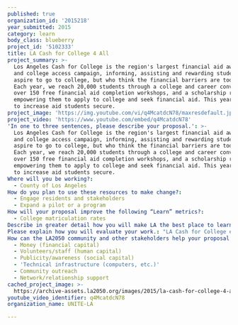 ```yaml
---
published: true
organization_id: '2015218'
year_submitted: 2015
category: learn
body_class: blueberry
project_id: '5102333'
title: LA Cash for College 4 All
project_summary: >-
  Los Angeles Cash for College is the region's largest financial aid awareness
  and college access campaign, informing, assisting and rewarding students, who
  aspire to go to college, but who think the financial barriers are too great.
  Each year, we reach 20,000 students through a college and career convention,
  over 150 free financial aid completion workshops, and a scholarship reception,
  empowering them to apply to college and seek financial aid. This year, we hope
  to increase aid students secure.
project_image: 'https://img.youtube.com/vi/q4McatdcN78/maxresdefault.jpg'
project_video: 'https://www.youtube.com/embed/q4McatdcN78'
'In one to three sentences, please describe your proposal.': >-
  Los Angeles Cash for College is the region's largest financial aid awareness
  and college access campaign, informing, assisting and rewarding students, who
  aspire to go to college, but who think the financial barriers are too great.
  Each year, we reach 20,000 students through a college and career convention,
  over 150 free financial aid completion workshops, and a scholarship reception,
  empowering them to apply to college and seek financial aid. This year, we hope
  to increase aid students secure.
Where will you be working?:
  - County of Los Angeles
How do you plan to use these resources to make change?:
  - Engage residents and stakeholders
  - Expand a pilot or a program
How will your proposal improve the following “Learn” metrics?:
  - College matriculation rates
Describe in greater detail how you will make LA the best place to learn.: "LA Cash for College was developed in response to a Tomas Rivera Policy Institute study which found that while the majority of Latino parents wanted their children to pursue college, their knowledge about how to get into and pay for college was objectively low. The study made clear recommendations to help address these knowledge deficits, including better informing parents about the process of accessing college, launching a long-term public services announcement campaign in English/Spanish to improve parent's college knowledge, and increasing the scope, frequency, and visibility of college events such as college nights, open houses, and campus visits.\r\n\r\nSince 2001, LA Cash for College has been building a college-going culture in L.A. using a three-pronged approach of 1) informing students and families about college preparation and financing their education, 2) assisting them in applying for aid, and 3) rewarding positive behaviors like applying for aid. Each step of the way, students and their parents are encouraged to pursue their college aspirations.\r\n\r\nInform: Beginning the campaign each year, the annual College and Career Convention is designed to help participants understand the accessibility of college, features expert-led presentations on college life and academic preparation, interactive career demonstrations, information sessions about scholarships and other financial aid, as well as an Exhibition Hall of local, state and national college and university admissions recruiters.\r\n\r\nAssist: Then, in partnership with the California Student Aid Commission, LA Cash for College hosts over 150 free annual workshops that assist students and families complete their financial aid applications from January 1st to March 2nd. Workshops are conducted with a wide network of community partners and trained volunteers from colleges, universities and businesses to provide one-on-one assistance to help students complete the FAFSA, the California Dream Act application, Pell and Cal grants. Eligible students qualify for up to $18,000 and free financial aid they never have to pay back.\r\n\r\nReward: Finally, there is a scholarship reception in May, which features prominent guest speakers and local elected officials, to award a limited number of $1,000 incentive scholarships to participating students from the Convention or a Workshop.\r\n\r\nThe campaign has assisted nearly 240,000 students prepare for college, apply for financial aid and secure $3.3 million in scholarships."
Please explain how you will evaluate your work.: "LA Cash for College evaluates both the Convention and the Financial Aid Completion Workshops each year in order to maintain the quality programming that has made us the region's largest college and financial aid information program. Students who attend the Convention fill out a form with demographic and economic data in order to enter a lottery for a $1,000 scholarship. This information tells us who we are serving. In  addition, we send attendees an electronic survey asking them for feedback on the convention.\r\n\r\nStudents who participate in the Financial Aid Completion Workshops must complete an Exit Survey, which is sent to the CSAC to be eligible for the $1,000 scholarship lottery. The surveys inform our program on the quality of the workshops and areas of the workshops that can be improved. The survey also allows students to request follow-up help if they were unable to complete either their FAFSA or California Dream Act application at the workshop."
How can the LA2050 community and other stakeholders help your proposal succeed?:
  - Money (financial capital)
  - Volunteers/staff (human capital)
  - Publicity/awareness (social capital)
  - 'Technical infrastructure (computers, etc.)'
  - Community outreach
  - Network/relationship support
cached_project_image: >-
  https://archive-assets.la2050.org/images/2015/la-cash-for-college-4-all/img.youtube.com/vi/q4McatdcN78/maxresdefault.jpg
youtube_video_identifier: q4McatdcN78
organization_name: UNITE-LA

---
```

